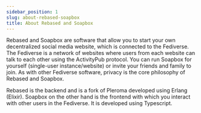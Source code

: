 ```yaml
---
sidebar_position: 1
slug: about-rebased-soapbox
title: About Rebased and Soapbox
---
```


Rebased and Soapbox are software that allow you to start your own decentralized social media website, which is connected to the Fediverse. The Fediverse is a network of websites where users from each website can talk to each other using the ActivityPub protocol. You can run Soapbox for yourself (single-user instance/website) or invite your friends and family to join. As with other Fediverse software, privacy is the core philosophy of Rebased and Soapbox.

Rebased is the backend and is a fork of Pleroma developed using Erlang (Elixir). Soapbox on the other hand is the frontend with which you interact with other users in the Fediverse. It is developed using Typescript.